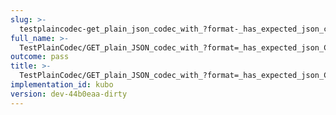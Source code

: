 ```yaml
---
slug: >-
  testplaincodec-get_plain_json_codec_with_?format-_has_expected_json_content-type_and_body_as-is-body
full_name: >-
  TestPlainCodec/GET_plain_JSON_codec_with_?format=_has_expected_json_Content-Type_and_body_as-is/Body
outcome: pass
title: >-
  TestPlainCodec/GET_plain_JSON_codec_with_?format=_has_expected_json_Content-Type_and_body_as-is/Body
implementation_id: kubo
version: dev-44b0eaa-dirty
---
```


